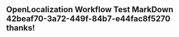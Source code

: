 <properties
ms.topic="hero-topic"
ms.test1="hero-topic"
ms.test2="test"/>

## OpenLocalization Workflow Test MarkDown 42beaf70-3a72-449f-84b7-e44fac8f5270 thanks!
